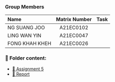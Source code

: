 ### Group Members

| Name                                     | Matrix Number | Task |
| :---------------------------------------- | :-------------: | ------------- |
|NG SUANG JOO        | A21EC0102     |   |
|LING WAN YIN         | A21EC0047     |   |
|FONG KHAH KHEH         | A21EC0026   |     |


### 📂 Folder content:
* [📖 Assignment 5](ass5.ipynb)
* [📖 Report](report.md)
